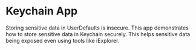 # Keychain App

Storing sensitive data in UserDefaults is insecure. This app demonstrates how to store sensitive data in Keychain securely. This helps sensitive data being exposed even using tools like iExplorer.
